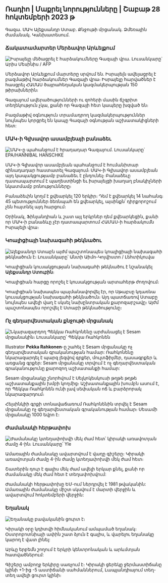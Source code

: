 ## Ռադիո \| Մաքրել նորությունները \| Շաբաթ 28 հոկտեմբերի 2023 թ

Գազա. ՄԱԿ Ալեքսանդր Ստաբ. Քնջութի մրցանակ. Ձմեռային ժամանակ. Կանխատեսում.

### Ճակատամարտեր Մերձավոր Արևելքում

![Իսրայելը մեծացրել է հարձակումները Գազայի վրա. Լուսանկարը` Արիս Մեսինիս / AFP](https://images.cdn.yle.fi/image/upload/c_crop,h_2880,w_5120,x_0,y_531/ar_1.7777777777777777,c_fill,g_50,h_10,h_200q_auto:eco/f_auto/fl_lossy/v1698410872/39-1192351653bb10bf0b47)

Մերձավոր Արևելքում մարտերը սրվում են. Իսրայելն ավելացրել է բազմաթիվ հարձակումներ Գազայի վրա։ Իսրայելը հարվածներ է հասցրել ՀԱՄԱՍ ծայրահեղական կազմակերպության 150 թիրախներին։

Գազայում ավերածությունների ու զոհերի մասին ճշգրիտ տեղեկություն չկա, քանի որ Գազայի հետ կապերը խզված են։

Բազմաթիվ օգնություն տրամադրող կազմակերպություններ նույնպես կորցրել են կապը Գազայի օգնության աշխատակիցների հետ:

### ՄԱԿ-ի Գլխավոր ասամբլեայի բանաձեւ

![ՄԱԿ-ը պահանջում է հրադադար Գազայում. Լուսանկարը` EPA/HANNIBAL HANSCHKE](https://images.cdn.yle.fi/image/upload/c_crop,h_3150,w_5600,x_0,y_268/ar_1.777777777777777,c_fill,g_2700,g_500,h_3150q_auto:eco/f_auto/fl_lossy/v1698499380/39-1192714653d0ab7d4d4c)

ՄԱԿ-ի Գլխավոր ասամբլեան պահանջում է հումանիտար զինադադար հաստատել Գազայում։ ՄԱԿ-ի Գլխավոր ասամբլեան այդ կապակցությամբ բանաձեւ է ընդունել։ Բանաձեւը դատապարտում է պաղեստինցի եւ իսրայելցի խաղաղ բնակիչների նկատմամբ բռնությունները։

Բանաձեւին կողմ է քվեարկել 120 երկիր։ Դեմ է քվեարկել 14 նահանգ։ 45 պետություններ ձեռնպահ են քվեարկել, այսինքն՝ դիրքորոշում չեն հայտնել այդ հարցում։

Օրինակ, Ֆինլանդիան և շատ այլ երկրներ դեմ քվեարկեցին, քանի որ ՄԱԿ-ի բանաձևը չէր դատապարտում ՀԱՄԱՍ-ի հարձակումն Իսրայելի վրա։

### Կոալիցիայի նախագահի թեկնածու

![Ալեքսանդր Ստաբն այժմ պաշտոնապես կոալիցիայի նախագահի թեկնածուն է։ Լուսանկարը՝ Անտի Աիմո-Կոյվիստո / Լեհտիկուվա](https://images.cdn.yle.fi/image/upload/c_crop,h_2880,w_5120,x_0,y_287/ar_1.77777777777777777,c_wfill_1.777777777777777,c_wfill_100,c_200,000,000,000,000,c_2880,w_5120;0/q_auto:eco/f_auto/fl_lossy/v1698494219/39-1192698653cf6c267686)

Կոալիցիան կուսակցության նախագահի թեկնածու է նշանակել **Ալեքսանդր Ստուբին**։

Կոալիցիան հարցը որոշել է կուսակցության արտահերթ ժողովում։

Կոալիցիան նախապես պայմանավորվել էր, որ Սթաբսը կդառնա կուսակցության նախագահի թեկնածուն։ Այդ պատճառով Ստաբը նույնպես ավելի վաղ է սկսել նախընտրական քարոզարշավը։ Այժմ պաշտոնապես որոշվել է Ստաբի թեկնածությունը։

### Ոչ գեղարվեստական քնջութի մրցանակ

![Նկարազարդող Պեկկա Ռահկոնենը արժանացել է Sesam մրցանակին։ Լուսանկարը՝ Պեկկա Ռահկոնեն](https://images.cdn.yle.fi/image/upload/c_crop,h_861,w_1531,x_2,y_65/ar_1.777777777777777,c_fill,g_faces,h_1_20000eco/f_auto/fl_lossy/v1698504762/39-1192741653d1f5e2611a)

Illustrator **Pekka Rahkonen**-ը շահել է Sesam մրցանակը ոչ գեղարվեստական գրականության համար: Ռահկոնենը նկարազարդել է պարզ լեզվով գրքեր, մուլտֆիլմեր, դասագրքեր և առցանց գրքեր: Sesam մրցանակը տրվում է ոչ գեղարվեստական գրականությունը քարոզող աշխատանքի համար:

Sesam մրցանակը շնորհվում է Սելկոկեսկուսի թղթե թղթե աշխատանքային խմբի կողմից։ Աշխատանքային խումբն ասում է, որ Պեկկա Ռահկոնեն ունի լավ սեփական ոճ և բարձրորակ նկարազարդում։

Հելսինկիի գրքի տոնավաճառում Ռահկոնենին տրվել է Sesam մրցանակը ոչ գեղարվեստական գրականության համար։ Սեսամի մրցանակը 1000 եվրո է։

### Ժամանակի հերթափոխ

![Ժամանակը կտեղափոխվի մեկ ժամ հետ՝ կիրակի առավոտյան ժամը 4-ին։ Լուսանկարը՝ Yle](https://images.cdn.yle.fi/image/upload/c_crop,h_900,w_1600,x_0,y_0/ar_1.777777777777777,c_fill,g_faces,h_675,w_12000d/f_auto/fl_lossy/v1603530654/14-svyle-6142553197327452bd)

Ամառային ժամանակը ավարտվում է վաղը գիշերը։ Կիրակի առավոտյան ժամը 4-ին ժամը կտեղափոխվի մեկ ժամ հետ։

Շատերին դուր է գալիս մեկ ժամ ավելի երկար քնել, քանի որ ժամանակը մեկ ժամ հետ է տեղափոխվում:

Ժամանակի հերթափոխը ԵՄ-ում ներդրվել է 1981 թվականին: Ամառային ժամանակը միշտ սկսվում է մարտի վերջին և ավարտվում հոկտեմբերի վերջին:

### Եղանակ

![Եղանակը բավականին ցուրտ է։](https://images.cdn.yle.fi/image/upload/c_crop,h_1080,w_1919,x_0,y_0/ar_1.777777777777777,c_fill,g_faces,h_1_6100,d_0/q_auto:eco/f_auto/fl_lossy/v1698504972/39-1192742653d20d3625ce)

Կիրակի օրը կդիտվի հիմնականում ամպամած եղանակ։ Օստրոբոտնիայի ափին շատ ձյուն է գալիս, և վարելու եղանակը կարող է վատ լինել:

Արևը երբեմն շողում է երկրի կենտրոնական և արևմտյան հատվածներում:

Գիշերը ամբողջ երկիրը սառչում է։ Կիրակի ցերեկը ջերմաստիճանը կլինի +1-ից -5 աստիճանի սահմաններում, Լապլանդիայում տեղ-տեղ ավելի ցուրտ կլինի։